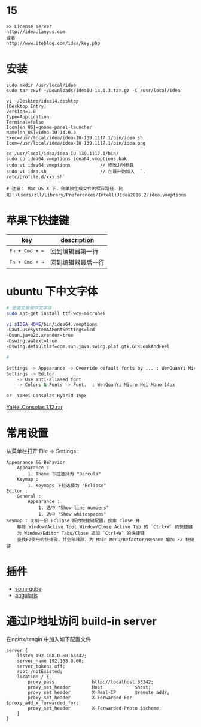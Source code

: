 # 15

```
>> License server
http://idea.lanyus.com
或者
http://www.iteblog.com/idea/key.php
```
# 安装

```
sudo mkdir /usr/local/idea
sudo tar zxvf ~/Downloads/ideaIU-14.0.3.tar.gz -C /usr/local/idea

vi ~/Desktop/idea14.desktop
[Desktop Entry]
Version=1.0
Type=Application
Terminal=false
Icon[en_US]=gnome-panel-launcher
Name[en_US]=idea-IU-14.0.3
Exec=/usr/local/idea/idea-IU-139.1117.1/bin/idea.sh
Icon=/usr/local/idea/idea-IU-139.1117.1/bin/idea.png

cd /usr/local/idea/idea-IU-139.1117.1/bin/
sudo cp idea64.vmoptions idea64.vmoptions.bak
sudo vi idea64.vmoptions           // 修改JVM参数
sudo vi idea.sh                    // 在最开始加入  `. /etc/profile.d/xxx.sh`

# 注意： Mac OS X 下，会单独生成文件的保存路径，比如：/Users/zll/Library/Preferences/IntelliJIdea2016.2/idea.vmoptions

```

# 苹果下快捷键

<!-- ↑ ↓ ← → ↖ ↗ ↙ ↘ ↔ ↕  ⬆️⬇️➡️⬅️ -->

|key |description|
|------|-----|
|<kbd>Fn + Cmd + ←</kdb>|回到编辑器第一行|
|<kbd>Fn + Cmd + →</kdb>|回到编辑器最后一行|
# ubuntu 下中文字体

```bash
# 安装文泉驿中文字体
sudo apt-get install ttf-wqy-microhei

vi $IDEA_HOME/bin/idea64.vmoptions
-Dawt.useSystemAAFontSettings=lcd
-Dsun.java2d.xrender=true
-Dswing.aatext=true
-Dswing.defaultlaf=com.sun.java.swing.plaf.gtk.GTKLookAndFeel

#

Settings -> Appearance -> Override default fonts by ... : WenQuanYi Micro Hei Mono 13px
Settings -> Editor
    -> Use anti-aliased font
    -> Colors & Fonts -> Font.  : WenQuanYi Micro Hei Mono 14px

or  YaHei Consolas Hybrid 15px
```
[YaHei.Consolas.1.12.rar](http://files.cnblogs.com/icelyb24/YaHei.Consolas.1.12.rar)





# 常用设置

从菜单栏打开 File -> Settings :

```
Appearance && Behavior
    Appearance :
        1. Theme 下拉选择为 "Darcula"
    Keymap :
        1. Keymaps 下拉选择为 "Eclipse"
Editor :
    General :
        Appearance :
            1. 选中 "Show line numbers"
            1. 选中 "Show whitespaces"
Keymap : 复制一份 Eclipse 版的快捷键配置，搜索 close 并
    移除 Window/Active Tool Window/Close Active Tab 的 `Ctrl+W` 的快捷键
    为 Window/Editor Tabs/Close 追加 `Ctrl+W` 的快捷键
    查找F2使用的快捷键，并全部移除，为 Main Menu/Refactor/Rename 增加 F2 快捷键
```

# 插件

* [sonarqube](http://plugins.jetbrains.com/plugin/7238?pr=idea)
* [angularjs](http://plugins.jetbrains.com/plugin/6971?pr=idea)
# 通过IP地址访问 build-in server

在nginx/tengin 中加入如下配置文件

```
server {
    listen 192.168.0.60:63342;
    server_name 192.168.0.60;
    server_tokens off;
    root /notExisted;
    location / {
        proxy_pass              http://localhost:63342;
        proxy_set_header        Host            $host;
        proxy_set_header        X-Real-IP       $remote_addr;
        proxy_set_header        X-Forwarded-For $proxy_add_x_forwarded_for;
        proxy_set_header        X-Forwarded-Proto $scheme;
    }
}
```
